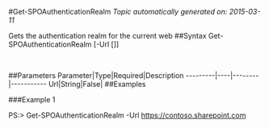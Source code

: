 #Get-SPOAuthenticationRealm
*Topic automatically generated on: 2015-03-11*

Gets the authentication realm for the current web
##Syntax
    Get-SPOAuthenticationRealm [-Url [<String>]]

&nbsp;

##Parameters
Parameter|Type|Required|Description
---------|----|--------|-----------
Url|String|False|
##Examples

###Example 1
    
PS:> Get-SPOAuthenticationRealm -Url https://contoso.sharepoint.com

